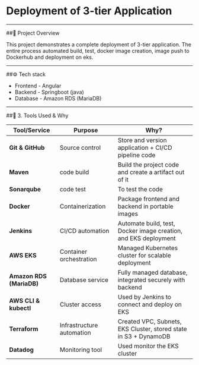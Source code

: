 
# Deployment of 3-tier Application
---

##🧾 Project Overview

This project demonstrates a complete deployment of 3-tier application.
The entire process automated build, test, docker image creation, image push to Dockerhub and deployment on eks.

---

##⚙️ Tech stack

- Frontend - Angular
- Backend - Springboot (java)
- Database - Amazon RDS (MariaDB)

---

##🧰 3. Tools Used & Why

| **Tool/Service**          | **Purpose**                                      | **Why?**                                                         |
| ------------------------- | ------------------------------------------------ | ---------------------------------------------------------------- |
| **Git & GitHub**          | Source control                                   | Store and version application + CI/CD pipeline code              |
| **Maven**                 | code build                                       | Build the project code and create a artifact out of it           |
| **Sonarqube**             | code test                                        | To test the code                                                 |
| **Docker**                | Containerization                                 | Package frontend and backend in portable images                  |
| **Jenkins**               | CI/CD automation                                 | Automate build, test, Docker image creation, and EKS deployment  |
| **AWS EKS**               | Container orchestration                          | Managed Kubernetes cluster for scalable deployment               |
| **Amazon RDS (MariaDB)**  | Database service                                 | Fully managed database, integrated securely with backend         |
| **AWS CLI & kubectl**     | Cluster access                                   | Used by Jenkins to connect and deploy on EKS                     |
| **Terraform**             | Infrastructure automation                        | Created VPC, Subnets, EKS Cluster, stored state in S3 + DynamoDB |
| **Datadog**               | Monitoring tool                                  | Used monitor the EKS cluster                                     |

